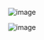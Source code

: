 ![image](https://user-images.githubusercontent.com/82892532/164770708-3f76cf6a-386b-41fe-994d-935c331c0fe3.png)


![image](https://user-images.githubusercontent.com/82892532/164770663-0225ddd0-85ff-4214-b8ef-467313e29a2b.png)
